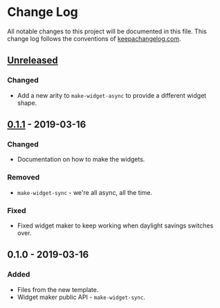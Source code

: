 # Change Log
All notable changes to this project will be documented in this file. This change log follows the conventions of [keepachangelog.com](http://keepachangelog.com/).

## [Unreleased]
### Changed
- Add a new arity to `make-widget-async` to provide a different widget shape.

## [0.1.1] - 2019-03-16
### Changed
- Documentation on how to make the widgets.

### Removed
- `make-widget-sync` - we're all async, all the time.

### Fixed
- Fixed widget maker to keep working when daylight savings switches over.

## 0.1.0 - 2019-03-16
### Added
- Files from the new template.
- Widget maker public API - `make-widget-sync`.

[Unreleased]: https://github.com/your-name/carolyn-tries-clojure/compare/0.1.1...HEAD
[0.1.1]: https://github.com/your-name/carolyn-tries-clojure/compare/0.1.0...0.1.1
